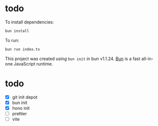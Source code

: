 # todo

To install dependencies:

```bash
bun install
```

To run:

```bash
bun run index.ts
```

This project was created using `bun init` in bun v1.1.24. [Bun](https://bun.sh) is a fast all-in-one JavaScript runtime.

# todo
- [x] git init depot
- [x] bun init
- [x] hono init
- [ ] prettier
- [ ] vite
